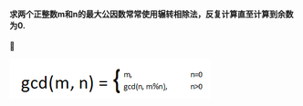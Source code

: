 #### 求两个正整数m和n的最大公因数常常使用辗转相除法，反复计算直至计算到余数为0.
:new_moon_with_face:<br/>

 ![gcd](https://github.com/HurricanGod/Home/blob/master/img/gcd.png)


